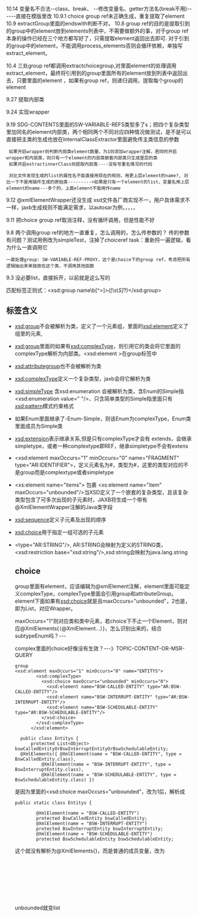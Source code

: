 10.14 变量名不合法--class、break、
               --修改变量名、getter方法名(break不用)------直接在模版里改
10.9.1 choice group ref未正确生成，重复提取了element
10.9 extractGroup里面的endswith判断不对，
10.8 group ref的目的是提取引到的group中的element放到elements列表中，不需要做额外的事，对于group ref本身的操作已经在三个地方都写好了，只需提取element返回出去即可.
      对于引到的group中的element，不能调用process_elements否则会循环依赖，单独写extract_element。
     
10.4 三处group ref都调用extractchoicegroup,对里面element的处理调用extract_element，最终将引用到的group里面所有的element放到列表中返回出去，只要里面的element
     ，如果有group ref，则递归调用，提取每个group的element

9.27 提取内部类

9.24 实现wrapper

9.19 SDG-CONTENTS里面的SW-VARIABLE-REFS类型多了s；把四个复杂类型里加同名的element内部类，两个相同两个不同对应四种情况做测试，是不是可以直接把主类的生成也放在InternalClassExtractor里面避免传主类信息的参数

     如果开启wrapper则判断内部类element数量，为1则添加wrapper注解，若同时开启wrapper和内部类，则只有一个element的内部类嵌套内部类只生成里层的类
     如果开启extractinnerClass则提取内部类----没有写重名情况的代码

     对比文件发现生成的list的属性名不能直接用现在的规则，用更上层element的name?, 对比一下不是用插件生成的原始类--------->如果是只有一个element的list，变量名用上层element的name---多个的，上面element不能用作name

9.12 @xmlElementWrapper还没生成
     xsd文件各厂商实现不一，用户具体需求不一样，jaxb生成规则不能满足需求，以autosar为例，，，，，

9.11 把choice group ref取消注释，没有循环调用，但是性能不好

9.8 两个调用group ref的地方一直重复，怎么调用的，怎么传参数的？
    传的参数有问题？测试用例改为simpleTest，注掉了choiceref
    task：重新捋一遍逻辑，看为什么一直调用它

    一直处理group: SW-VARIABLE-REF-PROXY，这个是choice下的group ref，考虑把所有逻辑抽出来单独放在这个类，不调用其他函数
9.3 没必要list<object>，直接拆开，以前就是这么写的


匹配标签正则式：<xsd:group name\b[^>]*>([\s\S]*?)<\/xsd:group>



## 标签含义

- <xsd:group>不会被解析为类，定义了一个元素组，里面的<xsd:element>定义了组里的元素,

- <xsd:group>里面的如果有<xsd:complexType>，则引用它的类会将它里面的complexType解析为内部类。<xsd:element >在group标签中

- <xsd:attributegroup>也不会被解析为类

- <xsd:complexType>定义一个复杂类型，jaxb会将它解析为类

- <xsd:simpleType> 含xsd:enumeration 会被解析为类，含Enum的Simple指<xsd:enumeration value="   "/>、只含简单类型的Simple指里面只有<xsd:pattern>模式约束格式

- 如果Enum里面继承了-Enum-Simple，则该Enum为complexType，Enum类里面成员为Simple类

- <xsd:extension>表示继承关系,但是只有complexType才会有 extends，会继承simpletype，或者一种complextype即REF，继承simpletype不会有extens

- <xsd:element maxOccurs="1" minOccurs="0" name="FRAGMENT" type="AR:IDENTIFIER">，定义元素名为#，类型为#，这里的类型对应的不是group而是complextype或者simpletype

- <xs:element name="items"> 包裹 <xs:element name="item" maxOccurs="unbounded"/>当XSD定义了一个嵌套的复杂类型，且该复杂类型包含了可多次出现的子元素时，JAXB将生成一个带有@XmlElementWrapper注解的Java类字段

- <xsd:sequence>定义子元素及出现的顺序

- <xsd:choice>用于指定一组可选的子元素

- <type="AR:STRING"/>, AR:STRING会映射为定义的STRING类， <xsd:restriction base="xsd:string"/>,xsd:string会映射为java.lang.string

  

  

  ##  choice

  group里面有element，应该编辑为@xmlElement注解，element里面可能定义complexType，complexType里面会引用group和attributeGroup。element下面如果有<xsd:choice>就是且maxOccurs="unbounded"，2也是，即为List，对应Wrapper。

  maxOccurs="1"则对应类和类中元素，若choice下不止一个Element，则对应@XmlElements{（@XmlElement...）}，怎么识别出来的，结合subtypeEnum吗？---

  complex里面的choice好像没有生效？---》TOPIC-CONTENT-OR-MSR-QUERY

  ```
  group
  <xsd:element maxOccurs="1" minOccurs="0" name="ENTITYS">
          <xsd:complexType>
            <xsd:choice maxOccurs="unbounded" minOccurs="0">
              <xsd:element name="BSW-CALLED-ENTITY" type="AR:BSW-CALLED-ENTITY"/>
              <xsd:element name="BSW-INTERRUPT-ENTITY" type="AR:BSW-INTERRUPT-ENTITY"/>
              <xsd:element name="BSW-SCHEDULABLE-ENTITY" type="AR:BSW-SCHEDULABLE-ENTITY"/>
            </xsd:choice>
          </xsd:complexType>
        </xsd:element>
        
    public class Entitys {    
        protected List<Object> bswCalledEntityOrBswInterruptEntityOrBswSchedulableEntity;
  	@XmlElements({ @XmlElement(name = "BSW-CALLED-ENTITY", type = BswCalledEntity.class),
  			@XmlElement(name = "BSW-INTERRUPT-ENTITY", type = BswInterruptEntity.class),
  			@XmlElement(name = "BSW-SCHEDULABLE-ENTITY", type = BswSchedulableEntity.class) })
  ```

  是因为里面的<xsd:choice maxOccurs="unbounded"，改为1后，解析成

  ```
  public static class Entitys {
  
          @XmlElement(name = "BSW-CALLED-ENTITY")
          protected BswCalledEntity bswCalledEntity;
          @XmlElement(name = "BSW-INTERRUPT-ENTITY")
          protected BswInterruptEntity bswInterruptEntity;
          @XmlElement(name = "BSW-SCHEDULABLE-ENTITY")
          protected BswSchedulableEntity bswSchedulableEntity;
  ```

  这个就没有解析为@XmlElements{}，而是普通的成员变量，改为unbounded就变list<Object>,和@XmlElements了

  ```
  <xsd:element maxOccurs="1" minOccurs="0" name="APPL-INIT-VALUE">
          <xsd:complexType>
            <xsd:choice maxOccurs="1" minOccurs="0">
              <xsd:element name="APPLICATION-RULE-BASED-VALUE-SPECIFICATION" type="AR:APPLICATION-RULE-BASED-VALUE-SPECIFICATION"/>
              <xsd:element name="APPLICATION-VALUE-SPECIFICATION" type="AR:APPLICATION-VALUE-SPECIFICATION"/>
              <xsd:element name="ARRAY-VALUE-SPECIFICATION" type="AR:ARRAY-VALUE-SPECIFICATION"/>
              <xsd:element name="CONSTANT-REFERENCE" type="AR:CONSTANT-REFERENCE"/>
              <xsd:element name="NUMERICAL-RULE-BASED-VALUE-SPECIFICATION" type="AR:NUMERICAL-RULE-BASED-VALUE-SPECIFICATION"/>
              <xsd:element name="NUMERICAL-VALUE-SPECIFICATION" type="AR:NUMERICAL-VALUE-SPECIFICATION"/>
              <xsd:element name="RECORD-VALUE-SPECIFICATION" type="AR:RECORD-VALUE-SPECIFICATION"/>
              <xsd:element name="REFERENCE-VALUE-SPECIFICATION" type="AR:REFERENCE-VALUE-SPECIFICATION"/>
              <xsd:element name="TEXT-VALUE-SPECIFICATION" type="AR:TEXT-VALUE-SPECIFICATION"/>
            </xsd:choice>
          </xsd:complexType>
        </xsd:element>
  ```

  


attributeGroup里面是<xsd:attribute >,应该编辑为@xmlAttribute注解



解析xsd文件时，将<xsd:complexType><xsd:simpleType>映射为java类，而<xsd:complexType>中会引用<xsd:group ref和<xsd:attributeGroup ref，这时就根据引用找到对应的<xsd:group>、<xsd:attributeGroup>,<xsd:group>中会定义<xsd:element>，<xsd:element>中可能会定义复杂类型或是直接type=，type对应<xsd:complexType><xsd:simpleType>，若是<xsd:group>中定义<xsd:complexType>将会被映射为内部类。

## complexType里面的choice

complex里面的choice全是unbounded，解析为list,@xmlelements({}),里面的@xmlelement就是引到的group里面的，提取出来都放入@xmlelements

```
  <xsd:complexType abstract="false" mixed="true" name="BOOLEAN-VALUE-VARIATION-POINT">
    <xsd:choice maxOccurs="unbounded" minOccurs="0">
      <xsd:group ref="AR:AR-OBJECT"/>
      <xsd:group ref="AR:FORMULA-EXPRESSION"/>
      <xsd:group ref="AR:SW-SYSTEMCONST-DEPENDENT-FORMULA"/>
      <xsd:group ref="AR:ATTRIBUTE-VALUE-VARIATION-POINT"/>
      <xsd:group ref="AR:BOOLEAN-VALUE-VARIATION-POINT"/>
    </xsd:choice>
    <xsd:attributeGroup ref="AR:AR-OBJECT"/>
    <xsd:attributeGroup ref="AR:ATTRIBUTE-VALUE-VARIATION-POINT"/>
  </xsd:complexType>
```

```
<xsd:group name="SW-SYSTEMCONST-DEPENDENT-FORMULA">
    <xsd:choice>
      <xsd:choice maxOccurs="unbounded" minOccurs="0">
        <xsd:element name="SYSC-STRING-REF">
          <xsd:complexType>
            <xsd:simpleContent>
              <xsd:extension base="AR:REF">
                <xsd:attribute name="DEST" type="AR:SW-SYSTEMCONST--SUBTYPES-ENUM" use="required"/>
              </xsd:extension>
            </xsd:simpleContent>
          </xsd:complexType>
        </xsd:element>
        <xsd:element name="SYSC-REF">
          <xsd:complexType>
            <xsd:simpleContent>
              <xsd:extension base="AR:REF">
                <xsd:attribute name="DEST" type="AR:SW-SYSTEMCONST--SUBTYPES-ENUM" use="required"/>
              </xsd:extension>
            </xsd:simpleContent>
          </xsd:complexType>
        </xsd:element>
      </xsd:choice>
    </xsd:choice>
  </xsd:group>
```

这里只有<xsd:group name="SW-SYSTEMCONST-DEPENDENT-FORMULA">不是空的，后面四个都是attribute解析出来的但是解析成JAXBElement.class，Serializable也不是SW-SYSTEMCONST-DEPENDENT-FORMULA里面的，而是一个io接口，这里应该不对，可能因为继承的ref

```
public class BooleanValueVariationPoint {
	@XmlElementRefs({
			@XmlElementRef(name = "SYSC-STRING-REF", namespace = "http://autosar.org/schema/r4.0", type = JAXBElement.class, required = false),
			@XmlElementRef(name = "SYSC-REF", namespace = "http://autosar.org/schema/r4.0", type = JAXBElement.class, required = false) })

	protected List<Serializable> content;

	protected java.lang.String s;

	protected java.lang.String t;

	protected BindingTimeEnumSimple bindingTime;

	protected java.lang.String blueprintValue;

	protected java.lang.String sd;

	protected java.lang.String shortLabel;
```

## attributeGroup里面的ref

```
<xsd:attributeGroup name="WHITESPACE-CONTROLLED">
    <xsd:attribute ref="xml:space" use="required"/>
  </xsd:attributeGroup>
```

解析为

```
protected java.lang.String space;
	
	@XmlAttribute(name = "space", namespace = "http://www.w3.org/XML/1998/namespace", required = true)
	@XmlJavaTypeAdapter(CollapsedStringAdapter.class)
	public java.lang.String getSpace() {
		if (space == null) {
			return "preserve";
		} else {
			return space;
		}
	}

	public void setSpace(java.lang.String value) {
		this.space = value;
	}
```



---

XML Schema继承关系

适用转为父类的场景

- 代码生成接口调用返回类型

逐层继承不适用，转父类丢失信息----->除了转父类的逐层建模？文件量增加

SUBTYPES-ENUM列出当前父类的子类，------>提取出不重复的成员放在父类中

分类，哪些不用体现出父类

- ENUM只有自己
- ref（已有继承）
- Abstract------>enum中的直接跳过？
- BluePrint
- atp
- collectable

`<!-- PortInterface -->`

`<xs:simpleType name="PORT-INTERFACE--SUBTYPES-ENUM">`

      `<xs:restriction base="xsd:string">`

         `<xs:enumeration value="CLIENT-SERVER-INTERFACE" />`

         `<xs:enumeration value="DATA-INTERFACE" />`

         `<xs:enumeration value="MODE-SWITCH-INTERFACE" />`

         `<xs:enumeration value="NV-DATA-INTERFACE" />`

         `<xs:enumeration value="PARAMETER-INTERFACE" />`

         `<xs:enumeration value="PORT-INTERFACE" />`

         `<xs:enumeration value="SENDER-RECEIVER-INTERFACE" />`

         `<xs:enumeration value="TRIGGER-INTERFACE" />`

      `</xs:restriction>`

`</xs:simpleType>`

```
<xsd:element maxOccurs="1" minOccurs="0" name="VENDOR-SPECIFIC-MODULE-DEF-REFS">
        <xsd:complexType>
          <xsd:choice maxOccurs="unbounded" minOccurs="0">
            <xsd:element name="VENDOR-SPECIFIC-MODULE-DEF-REF">
              <xsd:complexType>
                <xsd:simpleContent>
                  <xsd:extension base="AR:REF">
                    <xsd:attribute name="DEST" type="AR:ECUC-MODULE-DEF--SUBTYPES-ENUM" use="required"/>
                  </xsd:extension>
                </xsd:simpleContent>
              </xsd:complexType>
            </xsd:element>
          </xsd:choice>
        </xsd:complexType>
      </xsd:element>
```



test.xsd跳过![image-20240822144603219](C:\Users\User\AppData\Roaming\Typora\typora-user-images\image-20240822144603219.png)

## mixed标签

@mixed标签jaxb解析为Serializable和@XmlElementRefs，应该改为object和@xmlElements，

```
<xsd:complexType abstract="false" mixed="true" name="FM-CONDITION-BY-FEATURES-AND-ATTRIBUTES">
```

```
@XmlMixed
@XmlElements({
    @XmlElement(name = "CONFIG-ELEMENT-DEF-GLOBAL-REF", type = ConfigElementDefGlobalRef.class),
    @XmlElement(name = "CONFIG-ELEMENT-DEF-LOCAL-REF", type = ConfigElementDefLocalRef.class)
})
protected List<Object> mixed;

```

解析后的 Java 对象中的 `mixed` 列表可能会包含：

- `"Some text"`：作为 `String` 类型。
- 一个 `ConfigElementDefGlobalRef` 对象。
- `"More text"`：作为 `String` 类型。
- 一个 `ConfigElementDefLocalRef` 对象。

遍历mixed列表来访问里面的内容

```
for (Object obj : ecucQueryExpression.getMixed()) {
    if (obj instanceof String) {
        // 处理文本
        System.out.println("Text: " + (String) obj);
    } else if (obj instanceof ConfigElementDefGlobalRef) {
        // 处理 CONFIG-ELEMENT-DEF-GLOBAL-REF
        ConfigElementDefGlobalRef globalRef = (ConfigElementDefGlobalRef) obj;
        System.out.println("Global Ref DEST: " + globalRef.getDest());
    } else if (obj instanceof ConfigElementDefLocalRef) {
        // 处理 CONFIG-ELEMENT-DEF-LOCAL-REF
        ConfigElementDefLocalRef localRef = (ConfigElementDefLocalRef) obj;
        System.out.println("Local Ref DEST: " + localRef.getDest());
    }
}

```

